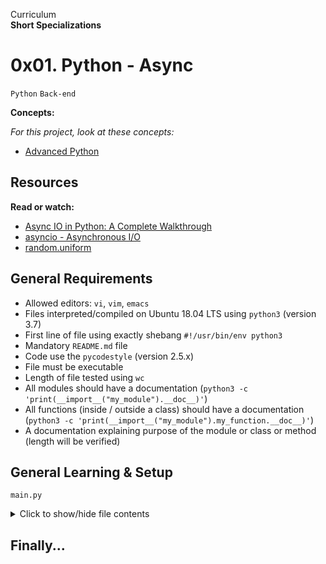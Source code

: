 Curriculum <br>
**Short Specializations** <br>

# 0x01. Python - Async

`Python` `Back-end`

**Concepts:**

_For this project, look at these concepts:_

* [Advanced Python](https://www.alx-intranet.hbtn.io/concepts/554)

## Resources

**Read or watch:**

* [Async IO in Python: A Complete Walkthrough](https://www.realpython.com/async-io-python/)
* [asyncio - Asynchronous I/O](https://www.docs.python.org/3/library/asyncio.html)
* [random.uniform](https://www.docs.python.org/3/library/random.html#random.uniform)

## General Requirements

* Allowed editors: `vi`, `vim`, `emacs`
* Files interpreted/compiled on Ubuntu 18.04 LTS using `python3` (version 3.7)
* First line of file using exactly shebang `#!/usr/bin/env python3`
* Mandatory `README.md` file
* Code use the `pycodestyle` (version 2.5.x)
* File must be executable
* Length of file tested using `wc`
* All modules should have a documentation (`python3 -c 'print(__import__("my_module").__doc__)'`)
* All functions (inside / outside a class) should have a documentation (`python3 -c 'print(__import__("my_module").my_function.__doc__)'`)
* A documentation explaining purpose of the module or class or method (length will be verified)

## General Learning & Setup

`main.py`
<details>
  <summary>Click to show/hide file contents</summary>

  ```python3
  #!/usr/bin/env python3

  import asyncio
  import random
  
  var = __import__('file').var

  print(asyncio.run(var()))
  print(asyncio.run(var()))
  ```
</details>

## Finally...
